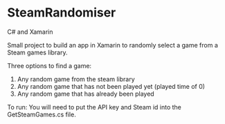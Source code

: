 # SteamRandomiser
C# and Xamarin

Small project to build an app in Xamarin to randomly select a game from a Steam games library.

Three options to find a game:

1. Any random game from the steam library
2. Any random game that has not been played yet (played time of 0)
3. Any random game that has already been played

To run:
You will need to put the API key and Steam id into the GetSteamGames.cs file.
